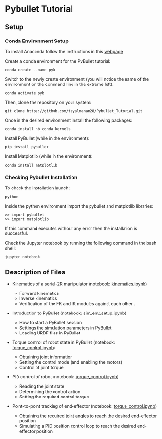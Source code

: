 # Pybullet Tutorial

## Setup

### Conda Environment Setup

To install Anaconda follow the instructions in this [webpage](https://www.digitalocean.com/community/tutorials/how-to-install-the-anaconda-python-distribution-on-ubuntu-20-04-quickstart)

Create a conda environment for the PyBullet tutorial:  
```
conda create --name pyb  
```
Switch to the newly create environment (you will notice the name of the environment on the command line in the extreme left):  
```
conda activate pyb  
```

Then, clone the repository on your system:
```
git clone https://github.com/tayalmanan28/Pybullet_Tutorial.git
```
Once in the desired environment install the following packages:  
```
conda install nb_conda_kernels  
```

Install PyBullet (while in the environment):  
```
pip install pybullet  
```

Install Matplotlib (while in the environment):
```
conda install matplotlib
```


### Checking Pybullet Installation

To check the installation launch:  
```
python  
```

Inside the python environment import the pybullet and matplotlib libraries:  
```
>> import pybullet
>> import matplotlib
```
If this command executes without any error then the installation is successful. 

Check the Jupyter notebook by running the following command in the bash shell:  
```
jupyter notebook  
```

## Description of Files

* Kinematics of a serial-2R manipulator (notebook: [kinematics.ipynb](https://github.com/tayalmanan28/Pybullet_Tutorial/blob/main/kinematics.ipynb))
    * Forward kinematics  
    * Inverse kinematics  
    * Verification of the FK and IK modules against each other  .


* Introduction to PyBullet (notebook: [sim_env_setup.ipynb](https://github.com/tayalmanan28/Pybullet_Tutorial/blob/main/sim_env_setup.ipynb))
    * How to start a PyBullet session  
    * Settings the simulation parameters in PyBullet  
    * Loading URDF files in PyBullet  


* Torque control of robot state in PyBullet (notebook: [torque_control.ipynb](https://github.com/tayalmanan28/Pybullet_Tutorial/blob/main/kinematics.ipynb))
    * Obtaining joint information  
    * Setting the control mode (and enabling the motors)  
    * Control of joint torque  


* PID control of robot (notebook: [torque_control.ipynb](https://github.com/tayalmanan28/Pybullet_Tutorial/blob/main/kinematics.ipynb))
    * Reading the joint state  
    * Determining the control action  
    * Setting the required control torque  


* Point-to-point tracking of end-effector (notebook: [torque_control.ipynb](https://github.com/tayalmanan28/Pybullet_Tutorial/blob/main/kinematics.ipynb))
    * Obtaining the required joint angles to reach the desired end-effector position  
    * Simulating a PID position control loop to reach the desired end-effector position  
